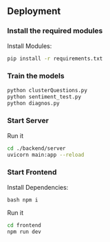 ## Deployment

### Install the required modules

Install Modules:

```bash
pip install -r requirements.txt
```

### Train the models

```bash
python clusterQuestions.py
python sentiment_test.py
python diagnos.py
```

### Start Server

Run it

```bash
cd ./backend/server
uvicorn main:app --reload
```

### Start Frontend

Install Dependencies:

``bash
npm i
``

Run it

```bash
cd frontend
npm run dev
```
